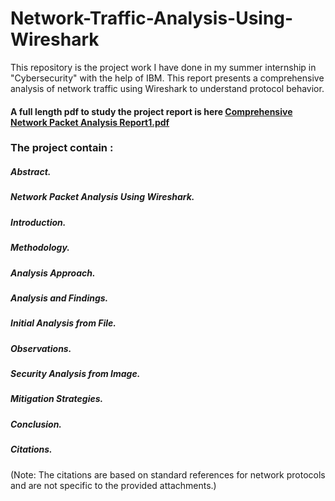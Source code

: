 # Network-Traffic-Analysis-Using-Wireshark
 This repository is the project work I have done in my summer internship in "Cybersecurity"  with the help of IBM.  This report presents a comprehensive analysis of network traffic using Wireshark to understand protocol behavior.
#### A full length pdf to study the project report is here [Comprehensive Network Packet Analysis Report1.pdf](https://github.com/user-attachments/files/21472520/Comprehensive.Network.Packet.Analysis.Report1.pdf)


### The project contain :
##### Abstract.
##### Network Packet Analysis Using Wireshark. 
##### Introduction.
##### Methodology. 
##### Analysis Approach.
##### Analysis and Findings.
##### Initial Analysis from File. 
##### Observations.
##### Security Analysis from Image.
##### Mitigation Strategies.
##### Conclusion.
##### Citations.
(Note: The citations are based on standard references for network protocols and are not specific to
the provided attachments.)
